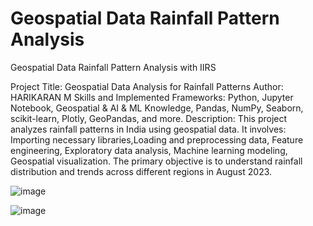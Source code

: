 # Geospatial Data Rainfall Pattern Analysis
Geospatial Data Rainfall Pattern Analysis with IIRS

Project Title: Geospatial Data Analysis for Rainfall Patterns
Author: HARIKARAN M
Skills and Implemented Frameworks: Python, Jupyter Notebook, Geospatial & AI & ML Knowledge, Pandas, NumPy, Seaborn, scikit-learn, Plotly, GeoPandas, and more.
Description: This project analyzes rainfall patterns in India using geospatial data. It involves: Importing necessary libraries,Loading and preprocessing data, Feature engineering, Exploratory data analysis, Machine learning modeling, Geospatial visualization. The primary objective is to understand rainfall distribution and trends across different regions in August 2023.

![image](https://github.com/user-attachments/assets/48be960e-7489-4c9f-bfd5-44e4122bf5bb)

![image](https://github.com/user-attachments/assets/0e00b131-8770-4d5b-bf7d-e64cad9a3dcb)



